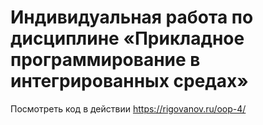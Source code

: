 # Индивидуальная работа по дисциплине «Прикладное программирование в интегрированных средах»

Посмотреть код в действии https://rigovanov.ru/oop-4/